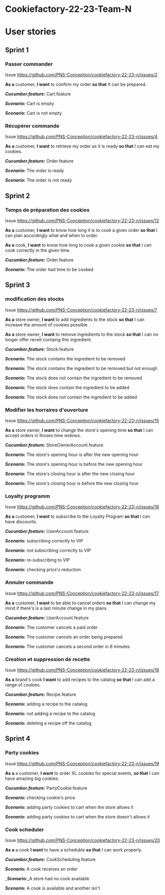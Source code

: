 # Cookiefactory-22-23-Team-N

# User stories 

## Sprint 1

### Passer commander

Issue https://github.com/PNS-Conception/cookiefactory-22-23-n/issues/2

**As a** customer,
**I want** to confirm my order
**so that** It can be prepared.

_**Cucumber.feature:**_ Cart.feature

_**Scenario:**_ Cart is empty

_**Scenario:**_ Cart is not empty


### Récupérer commande

Issue https://github.com/PNS-Conception/cookiefactory-22-23-n/issues/4

**As a** customer,
**I want** to retrieve my order as it is ready
**so that** I can eat my cookies.

_**Cucumber.feature:**_ Order.feature

_**Scenario:**_ The order is ready

_**Scenario:**_ The order is not ready


## Sprint 2

### Temps de préparation des cookies

Issue https://github.com/PNS-Conception/cookiefactory-22-23-n/issues/12

**As a** customer,
**I want** to know how long it is to cook a given order
**so that** I can plan accordingly what and when to order.

**As a** cook,
**I want** to know how long to cook a given cookie
**so that** I can cook correctly in the given time.

_**Cucumber.feature:**_ Order.feature

_**Scenario:**_ The order had time to be cooked



## Sprint 3

### modification des stocks

Issue https://github.com/PNS-Conception/cookiefactory-22-23-n/issues/7

**As a** store owner,
**I want** to add ingredients to the stock
**so that** I can increase the amount of cookies possible.

**As a** store owner,
**I want** to remove ingredients to the stock
**so that** I can no longer offer receit containg this ingredient.

_**Cucumber.feature:**_ Stock.feature

_**Scenario:**_ The stock contains the ingredient to be removed

_**Scenario:**_ The stock contains the ingredient to be removed but not enough

_**Scenario:**_ The stock does not contain the ingredient to be removed

_**Scenario:**_ The stock does contain the ingredient to be added

_**Scenario:**_ The stock does not contain the ingredient to be added



### Modifier les horraires d'ouverture

Issue https://github.com/PNS-Conception/cookiefactory-22-23-n/issues/15

**As a** store owner,
**I want** to change the store's opening time
**so that** I can accept orders in thoses time widows.

_**Cucumber.feature:**_ StoreOwnerAccount.feature

_**Scenario:**_ The store's opening hour is after the new opening hour

_**Scenario:**_ The store's opening hour is before the new opening hour

_**Scenario:**_ The store's closing hour is after the new closing hour

_**Scenario:**_ The store's closing hour is before the new closing hour



### Loyalty programm

Issue https://github.com/PNS-Conception/cookiefactory-22-23-n/issues/16

**As a** customer,
**I want** to subscribe to the Loyalty Program
**so that** I can have discounts.

_**Cucumber.feature:**_ UserAccount.feature

_**Scenario:**_ subscribing correctly to VIP

_**Scenario:**_ not subscribing correctly to VIP

_**Scenario:**_ re-subscribing to VIP

_**Scenario:**_ checking price's reduction


### Annuler commande

Issue https://github.com/PNS-Conception/cookiefactory-22-23-n/issues/17

**As a** customer,
**I want** to be able to cancel orders 
**so that** I can change my mind if there's is a last minute change in my plans.

_**Cucumber.feature:**_ UserAccount.feature

_**Scenario:**_ The customer cancels a paid order

_**Scenario:**_ The customer cancels an order being prepared

_**Scenario:**_ The customer cancels a second order in 8 minutes


### Creation et suppression de recette

Issue https://github.com/PNS-Conception/cookiefactory-22-23-n/issues/18

**As a** brand's cook
**I want** to add recipes to the catalog
**so that** I can add a range of cookies.

_**Cucumber.feature:**_ Recipe.feature

_**Scenario:**_ adding a recipe to the catalog

_**Scenario:**_  not adding a recipe to the catalog

_**Scenario:**_ deleting a recipe off the catalog


## Sprint 4

### Party cookies

Issue https://github.com/PNS-Conception/cookiefactory-22-23-n/issues/19

**As a** a customer, **I want** to order XL cookies for special events, **so that** I can have amazing big cookies.

_**Cucumber.feature:**_ PartyCookie.feature

_**Scenario:**_ checking cookie's price

_**Scenario:**_ adding party cookies to cart when the store allows it

_**Scenario:**_ adding party cookies to cart when the store doesn't allows it


### Cook scheduler

Issue https://github.com/PNS-Conception/cookiefactory-22-23-n/issues/20

**As a** a cook
**I want** to have a schedukle
**so that** I can work properly.

_**Cucumber.feature:**_ CookScheduling.feature

_**Scenario:**_ A cook receives an order

_**Scenario:**_A store had no cook available

_**Scenario:**_ A cook is available and another isn't

   
   
